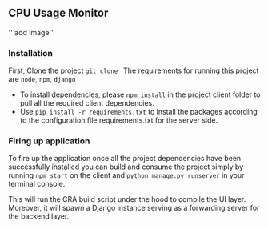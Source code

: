 ## CPU Usage Monitor

'' add image''

### Installation

First, Clone the project
`git clone `
The requirements for running this project are `node`, `npm`, `django`

- To install dependencies, please `npm install` in the project client folder to pull all the required client dependencies.
- Use `pip install -r requirements.txt` to install the packages according to the configuration file requirements.txt for the server side.

### Firing up application

To fire up the application once all the project dependencies have been successfully installed you can build and consume the project simply by running `npm start` on the client and `python manage.py runserver` in your terminal console.

This will run the CRA build script under the hood to compile the UI layer. Moreover, it will spawn a Django instance serving as a forwarding server for the backend layer.
